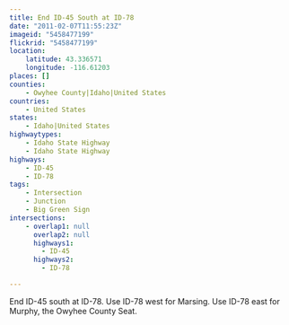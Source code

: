 ```yaml
---
title: End ID-45 South at ID-78
date: "2011-02-07T11:55:23Z"
imageid: "5458477199"
flickrid: "5458477199"
location:
    latitude: 43.336571
    longitude: -116.61203
places: []
counties:
    - Owyhee County|Idaho|United States
countries:
    - United States
states:
    - Idaho|United States
highwaytypes:
    - Idaho State Highway
    - Idaho State Highway
highways:
    - ID-45
    - ID-78
tags:
    - Intersection
    - Junction
    - Big Green Sign
intersections:
    - overlap1: null
      overlap2: null
      highways1:
        - ID-45
      highways2:
        - ID-78

---
```

End ID-45 south at ID-78.  Use ID-78 west for Marsing.  Use ID-78 east for Murphy, the Owyhee County Seat.